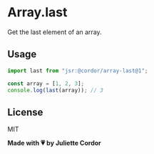 # Array.last

Get the last element of an array.

## Usage

```ts
import last from "jsr:@cordor/array-last@1";

const array = [1, 2, 3];
console.log(last(array)); // 3
```

## License

MIT

**Made with 💗 by Juliette Cordor**
